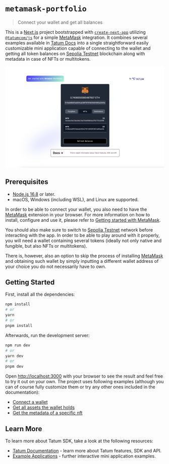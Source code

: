 # `metamask-portfolio`

> Connect your wallet and get all balances

This is a [Next.js](https://nextjs.org/) project bootstrapped with [`create-next-app`](https://github.com/vercel/next.js/tree/canary/packages/create-next-app) utilizing [`@tatumcom/js`](https://docs.tatum.com/sdk/javascript-typescript-sdk) for a simple [MetaMask](https://metamask.io/) integration. It combines several examples available in [Tatum Docs](https://docs.tatum.com/) into a single straightforward easily customizable mini application capable of connecting to the wallet and getting all token balances on [Sepolia Testnet](https://sepolia.etherscan.io/) blockchain along with metadata in case of NFTs or multitokens.

![Demo](./public/demo.png)

## Prerequisites

- [Node.js 16.8](https://nodejs.org/en) or later.
- macOS, Windows (including WSL), and Linux are supported.

In order to be able to connect your wallet, you also need to have the [MetaMask](https://metamask.io/) extension in your browser. For more information on how to install, configure and use it, please refer to [Getting started with MetaMask](https://support.metamask.io/hc/en-us/articles/360015489531-Getting-started-with-MetaMask).

You should also make sure to switch to [Sepolia Testnet](https://sepolia.etherscan.io/) network before interacting with the app. In order to be able to play around with it properly, you will need a wallet containing several tokens (ideally not only native and fungible, but also NFTs or multitokens).

There is, however, also an option to skip the process of installing [MetaMask](https://metamask.io/) and obtaining such wallet by simply inputting a different wallet address of your choice you do not necessarily have to own.

## Getting Started

First, install all the dependencies:

```bash
npm install
# or
yarn
# or
pnpm install
```

Afterwards, run the development server:

```bash
npm run dev
# or
yarn dev
# or
pnpm dev
```

Open [http://localhost:3000](http://localhost:3000) with your browser to see the result and feel free to try it out on your own. The project uses following examples (although you can of course fully customize them or try any other ones included in the documentation):

- [Connect a wallet](https://docs.tatum.com/docs/wallet-provider/metamask/connect-a-wallet)
- [Get all assets the wallet holds](https://docs.tatum.com/docs/wallet-address-operations/get-all-assets-the-wallet-holds)
- [Get the metadata of a specific nft](https://docs.tatum.com/docs/nfts/get-the-metadata-of-a-specific-nft)

## Learn More

To learn more about Tatum SDK, take a look at the following resources:

- [Tatum Documentation](https://docs.tatum.com/) - learn more about Tatum features, SDK and API.
- [Example Applications](https://github.com/tatumio/example-apps) - further interactive mini application examples.
